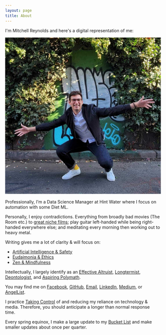 ```yaml
---
layout: page
title: About
---
```


I'm Mitchell Reynolds and here's a digital representation of me:

<img src="/assets/2021-07-17-profile-photo.jpg" alt="mphoto" width="540" heigh="540"/>

Professionally, I’m a Data Science Manager at Hint Water where I focus on automation with some Diet ML.

Personally, I enjoy contradictions. Everything from broadly bad movies (The Room etc.) to [great niche films](https://docs.google.com/spreadsheets/d/1vAO7SOU4HMdmlH4HayZ801kqPu_32CIsfk5mF0Co0ZM/edit?usp=sharing); play guitar left-handed while being right-handed everywhere else; and meditating every morning then working out to heavy metal.

Writing gives me a lot of clarity & will focus on:

- [Artificial Intelligence & Safety](https://www.alignmentforum.org/)
- [Eudaimonia & Ethics](https://en.wikipedia.org/wiki/Eudaimonia)
- [Zen & Mindfulness](https://en.wikipedia.org/wiki/Zen)

Intellectually, I largely identify as an
[Effective Altruist](https://www.effectivealtruism.org/articles/introduction-to-effective-altruism),
[Longtermist](https://en.wikipedia.org/wiki/Longtermism),
[Deontologist](https://plato.stanford.edu/entries/ethics-deontological/), and
[Aspiring Polymath](https://en.wikipedia.org/wiki/Polymath).

You may find me on [Facebook](https://www.facebook.com/mitchellsreynolds),
[GitHub](https://github.com/mitchell-reynolds/),
[Email](mailto:mitchell.s.reynolds@gmail.com),
[LinkedIn](https://www.linkedin.com/in/mitchellsreynolds/),
[Medium](https://medium.com/@mitchell.s.reynolds), or
[AngelList](https://angel.co/u/mitchellsreynolds).

I practice [Taking Control](https://www.humanetech.com/take-control)
of and reducing my reliance on technology & media.
Therefore, you should anticipate a longer than normal response time.

Every spring equinox, I make a large update to my
[Bucket List](https://docs.google.com/presentation/d/13PBCeHsg2fWXOJ0NDQTl7dovCwSd5jfSxYgwVC6YC_4/edit?usp=sharing)
and make smaller updates about once per quarter.
